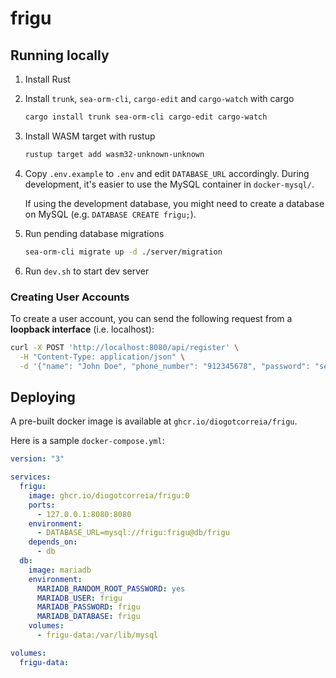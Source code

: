 # frigu

## Running locally

1. Install Rust
2. Install `trunk`, `sea-orm-cli`, `cargo-edit` and `cargo-watch` with cargo
   ```bash
   cargo install trunk sea-orm-cli cargo-edit cargo-watch
   ```
3. Install WASM target with rustup
   ```bash
   rustup target add wasm32-unknown-unknown
   ```
4. Copy `.env.example` to `.env` and edit `DATABASE_URL` accordingly.
   During development, it's easier to use the MySQL container in `docker-mysql/`.

   If using the development database, you might need to create a database on MySQL (e.g. `DATABASE CREATE frigu;`).

5. Run pending database migrations
   ```bash
   sea-orm-cli migrate up -d ./server/migration
   ```
6. Run `dev.sh` to start dev server

### Creating User Accounts

To create a user account, you can send the following request from a **loopback interface** (i.e. localhost):

```bash
curl -X POST 'http://localhost:8080/api/register' \
  -H "Content-Type: application/json" \
  -d '{"name": "John Doe", "phone_number": "912345678", "password": "secret"}'
```

## Deploying

A pre-built docker image is available at `ghcr.io/diogotcorreia/frigu`.

Here is a sample `docker-compose.yml`:

```yml
version: "3"

services:
  frigu:
    image: ghcr.io/diogotcorreia/frigu:0
    ports:
      - 127.0.0.1:8080:8080
    environment:
      - DATABASE_URL=mysql://frigu:frigu@db/frigu
    depends_on:
      - db
  db:
    image: mariadb
    environment:
      MARIADB_RANDOM_ROOT_PASSWORD: yes
      MARIADB_USER: frigu
      MARIADB_PASSWORD: frigu
      MARIADB_DATABASE: frigu
    volumes:
      - frigu-data:/var/lib/mysql

volumes:
  frigu-data:
```
